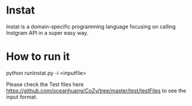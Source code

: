# Instat
Instat is a domain-specific programming language focusing on calling Instgram API in a super easy way.

# How to run it
python runInstat.py -i \<inputfile\>

Please check the Test files here 
https://github.com/oceanhuang/CoZy/tree/master/test/testFiles
to see the input format.



